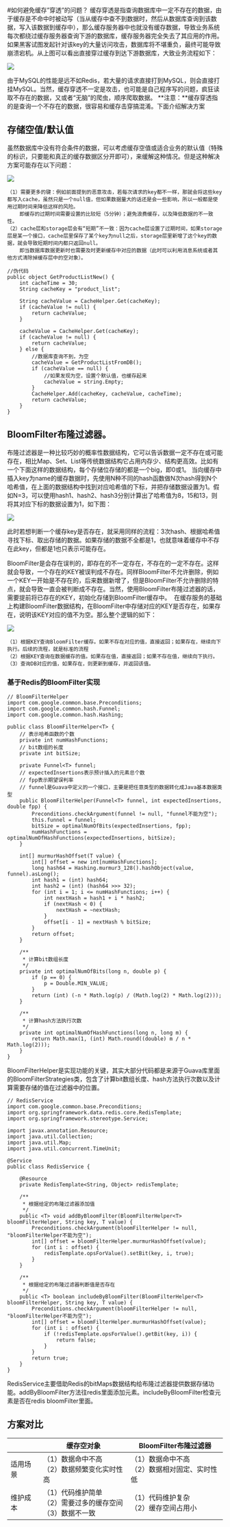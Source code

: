 #如何避免缓存”穿透”的问题？
缓存穿透是指查询数据库中一定不存在的数据，由于缓存是不命中时被动写（当从缓存中查不到数据时，然后从数据库查询到该数据，写入该数据到缓存中），那么缓存服务器中也就没有缓存数据，导致业务系统每次都绕过缓存服务器查询下游的数据库，缓存服务器完全失去了其应用的作用。如果黑客试图发起针对该key的大量访问攻击，数据库将不堪重负，最终可能导致崩溃宕机。从上图可以看出直接穿过缓存到达下游数据库，大致业务流程如下：

![](/images/redis/缓存穿透.png)

由于MySQL的性能是远不如Redis，若大量的请求直接打到MySQL，则会直接打挂MySQL。当然，缓存穿透不一定是攻击，也可能是自己程序写的问题，疯狂读取不存在的数据，又或者“无脑”的爬虫，顺序爬取数据。
**注意：**缓存穿透指的是查询一个不存在的数据，很容易和缓存击穿搞混淆。下面介绍解决方案

## 存储空值/默认值
虽然数据库中没有符合条件的数据，可以考虑缓存空值或适合业务的默认值（特殊的标识，只要能和真正的缓存数据区分开即可），来缓解这种情况。但是这种解决方案可能存在以下问题：

![](/images/redis/缓存穿透空对象解决方案.png)

    （1）需要更多的键：例如前面提到的恶意攻击，若每次请求的key都不一样，那就会将这些key都写入cache，虽然只是一个null值，但如果数据量大的话还是会一些影响，所以一般都是使用过期时间来降低这样的风险。
        即缓存的过期时间需要设置的比较短（5分钟）；避免浪费缓存，以及降低数据的不一致性。
    （2）cache层和storage层会有“短期”不一致：因为cache层设置了过期时间，如果storage层是某一个接口，cache层里保存了某个key为null之后，storage层里新增了这个key的数据，就会导致短期时间内都只返回null。
        即当数据库数据更新时也需要及时更新缓存中对应的数据（此时可以利用消息系统或者其他方式清除掉缓存层中的空对象）。
        
```
//伪代码
public object GetProductListNew() {
    int cacheTime = 30;
    String cacheKey = "product_list";

    String cacheValue = CacheHelper.Get(cacheKey);
    if (cacheValue != null) {
        return cacheValue;
    }

    cacheValue = CacheHelper.Get(cacheKey);
    if (cacheValue != null) {
        return cacheValue;
    } else {
        //数据库查询不到，为空
        cacheValue = GetProductListFromDB();
        if (cacheValue == null) {
            //如果发现为空，设置个默认值，也缓存起来
            cacheValue = string.Empty;
        }
        CacheHelper.Add(cacheKey, cacheValue, cacheTime);
        return cacheValue;
    }
}
```

## BloomFilter布隆过滤器。
布隆过滤器是一种比较巧妙的概率性数据结构，它可以告诉数据一定不存在或可能存在，相比Map、Set、List等传统数据结构它占用内存少、结构更高效。比如有一个下面这样的数据结构，每个存储位存储的都是一个big，即0或1。
当向缓存中插入key为name的缓存数据时，先使用N种不同的hash函数做N次hash得到N个哈希值，在上面的数据结构中找到对应哈希值的下标，并把存储数据设置为1。假如N=3，可以使用hash1、hash2、hash3分别计算出了哈希值为8，15和13，则将其对应下标的数据设置为1，如下图：

![](/images/redis/布隆过滤器原理.jpeg)

此时若想判断一个缓存key是否存在，就采用同样的流程：3次hash、根据哈希值寻找下标、取出存储的数据。如果存储的数据不全都是1，也就意味着缓存中不存在此key，但都是1也只表示可能存在。

BloomFilter是会存在误判的，即存在的不一定存在，不存在的一定不存在。这样就会导致，一个存在的KEY被误判成不存在。同样BloomFilter不允许删除，例如一个KEY一开始是不存在的，后来数据新增了，但是BloomFilter不允许删除的特点，就会导致一直会被判断成不存在。当然，使用BloomFilter布隆过滤器的话，需要提前将已存在的KEY，初始化存储到BloomFilter缓存中。
﻿
在缓存服务的基础上构建BloomFilter数据结构，在BloomFilter中存储对应的KEY是否存在，如果存在，说明该KEY对应的值不为空。那么整个逻辑的如下：

![](/images/redis/布隆过滤器方案.png)

    （1）根据KEY查询BloomFilter缓存。如果不存在对应的值，直接返回；如果存在，继续向下执行。后续的流程，就是标准的流程
    （2）根据KEY查询在数据缓存的值。如果存在值，直接返回；如果不存在值，继续向下执行。
    （3）查询DB对应的值，如果存在，则更新到缓存，并返回该值。
    
### 基于Redis的BloomFilter实现
```
// BloomFilterHelper
import com.google.common.base.Preconditions;
import com.google.common.hash.Funnel;
import com.google.common.hash.Hashing;

public class BloomFilterHelper<T> {
    // 表示哈希函数的个数
    private int numHashFunctions;
    // bit数组的长度
    private int bitSize;
    
    private Funnel<T> funnel;
    // expectedInsertions表示预计插入的元素总个数
    // fpp表示期望误判率
    // funnel是Guava中定义的一个接口，主要是把任意类型的数据转化成Java基本数据类型
    public BloomFilterHelper(Funnel<T> funnel, int expectedInsertions, double fpp) {
        Preconditions.checkArgument(funnel != null, "funnel不能为空");
        this.funnel = funnel;
        bitSize = optimalNumOfBits(expectedInsertions, fpp);
        numHashFunctions = optimalNumOfHashFunctions(expectedInsertions, bitSize);
    }
    
    int[] murmurHashOffset(T value) {
        int[] offset = new int[numHashFunctions];
        long hash64 = Hashing.murmur3_128().hashObject(value, funnel).asLong();
        int hash1 = (int) hash64;
        int hash2 = (int) (hash64 >>> 32);
        for (int i = 1; i <= numHashFunctions; i++) {
            int nextHash = hash1 + i * hash2;
            if (nextHash < 0) {
                nextHash = ~nextHash;
            }
            offset[i - 1] = nextHash % bitSize;
        }
        return offset;
    }

    /**
     * 计算bit数组长度
     */
    private int optimalNumOfBits(long n, double p) {
        if (p == 0) {
            p = Double.MIN_VALUE;
        }
        return (int) (-n * Math.log(p) / (Math.log(2) * Math.log(2)));
    }

    /**
     * 计算hash方法执行次数
     */
    private int optimalNumOfHashFunctions(long n, long m) {
        return Math.max(1, (int) Math.round((double) m / n * Math.log(2)));
    }
}
```
BloomFilterHelper是实现功能的关键，其实大部分代码都是来源于Guava库里面的BloomFilterStrategies类，包含了计算bit数组长度、hash方法执行次数以及计算需要存储的值在过滤器中的位置。
```
// RedisService
import com.google.common.base.Preconditions;
import org.springframework.data.redis.core.RedisTemplate;
import org.springframework.stereotype.Service;

import javax.annotation.Resource;
import java.util.Collection;
import java.util.Map;
import java.util.concurrent.TimeUnit;

@Service
public class RedisService {

    @Resource
    private RedisTemplate<String, Object> redisTemplate;

    /**
     * 根据给定的布隆过滤器添加值
     */
    public <T> void addByBloomFilter(BloomFilterHelper<T> bloomFilterHelper, String key, T value) {
        Preconditions.checkArgument(bloomFilterHelper != null, "bloomFilterHelper不能为空");
        int[] offset = bloomFilterHelper.murmurHashOffset(value);
        for (int i : offset) {
            redisTemplate.opsForValue().setBit(key, i, true);
        }
    }

    /**
     * 根据给定的布隆过滤器判断值是否存在
     */
    public <T> boolean includeByBloomFilter(BloomFilterHelper<T> bloomFilterHelper, String key, T value) {
        Preconditions.checkArgument(bloomFilterHelper != null, "bloomFilterHelper不能为空");
        int[] offset = bloomFilterHelper.murmurHashOffset(value);
        for (int i : offset) {
            if (!redisTemplate.opsForValue().getBit(key, i)) {
                return false;
            }
        }
        return true;
    }
}
```
RedisService主要借助Redis的bitMaps数据结构给布隆过滤器提供数据存储功能。addByBloomFilter方法往redis里面添加元素。includeByBloomFilter检查元素是否在redis bloomFilter里面。

## 方案对比
|  | <span class="Apple-tab-span" style="white-space:pre"></span>缓存空对象 | <span class="Apple-tab-span" style="white-space:pre"></span>BloomFilter布隆过滤器 |
| --- | --- | --- |
| 适用场景 |  <div>（1）数据命中不高</div><div>（2）数据频繁变化实时性高</div>|  <div>（1）数据命中不高</div><div>（2）数据相对固定、实时性低</div>|
| 维护成本 |  <div>（1）代码维护简单</div><div>（2）需要过多的缓存空间</div><div>（3）数据不一致</div>|<div>（1）代码维护复杂</div><div>（2）缓存空间占用小</div>|

